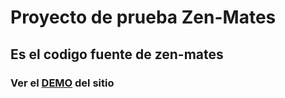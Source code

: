 # Proyecto de prueba Zen-Mates

## Es el codigo fuente de zen-mates

### Ver el [DEMO](https://patri-alonsodelrio.github.io/zen_mates/) del sitio